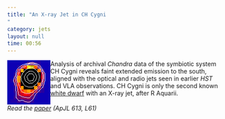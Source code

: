 ```yaml
---
title: "An X-ray Jet in CH Cygni
"
category: jets
layout: null
time: 00:56
---
```

<!-- header generated from blosxom format post; make_header.pl 23.1.2022 -->
<p>
<!-- created by convert.pl on Tue Jan 31 00:56:59 EST 2012 -->
<!-- converted from ../2004/08/x-ray-jet-in-ch-cygni.html -->
<!-- Post timestamp Tuesday, August 10, 2004 8:56 AM -->
<!-- touch -t 200408100856 -->
<!-- Labels: 2004, papers -->
      <img src="images/jet_colour+cont_sm1.gif" align="left">Analysis of archival <em>Chandra</em> data
of the symbiotic system CH Cygni reveals faint extended
emission to the south, aligned with the optical and radio jets seen in
earlier <em>HST</em> and VLA observations.
CH&nbsp;Cygni is only the
second known <a href="http://en.wikipedia.org/wiki/White_dwarf">white dwarf</a> with an X-ray jet, after 
R&nbsp;Aquarii.
<br clear="left">
<em>Read the <a href="http://arxiv.org/abs/astro-ph/0405436">paper</a> (ApJL 613, L61)</em>

